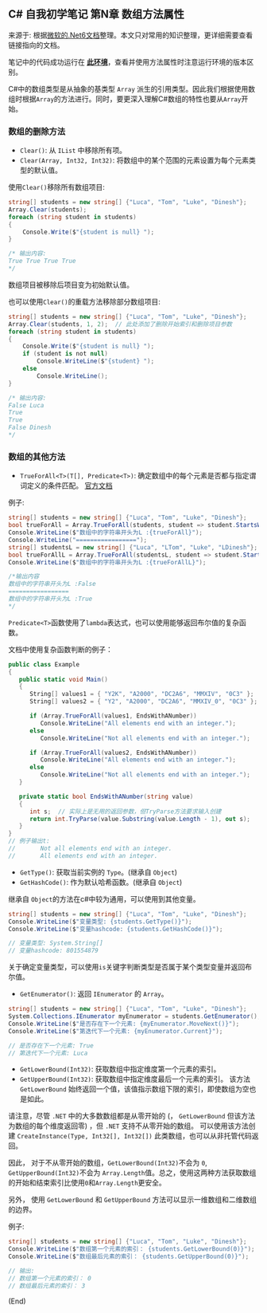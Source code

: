 ## C# 自我初学笔记 第N章  数组方法属性

来源于: 根据[微软的.Net6文档](https://learn.microsoft.com/zh-cn/dotnet/api/system.array?view=net-6.0)整理。本文只对常用的知识整理，更详细需要查看链接指向的文档。

笔记中的代码成功运行在 [**此环境**](csharp笔记-000案例代码环境.md)，查看并使用方法属性时注意运行环境的版本区别。

C#中的数组类型是从抽象的基类型 `Array` 派生的引用类型。因此我们根据使用数组时根据`Array`的方法进行。同时，要更深入理解C#数组的特性也要从`Array`开始。


###  数组的删除方法

- `Clear()`: 从 `IList` 中移除所有项。
- `Clear(Array, Int32, Int32)`: 将数组中的某个范围的元素设置为每个元素类型的默认值。

使用`Clear()`移除所有数组项目:
```c#
string[] students = new string[] {"Luca", "Tom", "Luke", "Dinesh"};
Array.Clear(students);
foreach (string student in students)
{
    Console.Write($"{student is null} ");
}

/* 输出内容:
True True True True
*/
```
数组项目被移除后项目变为初始默认值。

也可以使用`Clear()`的重载方法移除部分数组项目:
```c#
string[] students = new string[] {"Luca", "Tom", "Luke", "Dinesh"};
Array.Clear(students, 1, 2);  // 此处添加了删除开始索引和删除项目参数
foreach (string student in students)
{
    Console.Write($"{student is null} ");
    if (student is not null)
        Console.WriteLine($"{student} ");
    else
        Console.WriteLine();
}

/* 输出内容:
False Luca 
True 
True 
False Dinesh 
*/
```

### 数组的其他方法

- `TrueForAll<T>(T[], Predicate<T>)`: 确定数组中的每个元素是否都与指定谓词定义的条件匹配。
[官方文档](https://learn.microsoft.com/zh-cn/dotnet/api/system.array.trueforall?view=net-6.0#system-array-trueforall-1(-0()-system-predicate((-0))))

例子:
```c#
string[] students = new string[] {"Luca", "Tom", "Luke", "Dinesh"};
bool trueForAll = Array.TrueForAll(students, student => student.StartsWith('L'));
Console.WriteLine($"数组中的字符串开头为L :{trueForAll}");
Console.WriteLine("=================");
string[] studentsL = new string[] {"Luca", "LTom", "Luke", "LDinesh"};
bool trueForAllL = Array.TrueForAll(studentsL, student => student.StartsWith('L'));
Console.WriteLine($"数组中的字符串开头为L :{trueForAllL}");

/*输出内容
数组中的字符串开头为L :False
=================
数组中的字符串开头为L :True
*/
```
`Predicate<T>`函数使用了`lambda`表达式，也可以使用能够返回布尔值的复杂函数。

文档中使用复杂函数判断的例子：
```c#
public class Example
{
   public static void Main()
   {
      String[] values1 = { "Y2K", "A2000", "DC2A6", "MMXIV", "0C3" };
      String[] values2 = { "Y2", "A2000", "DC2A6", "MMXIV_0", "0C3" };

      if (Array.TrueForAll(values1, EndsWithANumber))
         Console.WriteLine("All elements end with an integer.");
      else
         Console.WriteLine("Not all elements end with an integer.");

      if (Array.TrueForAll(values2, EndsWithANumber))
         Console.WriteLine("All elements end with an integer.");
      else
         Console.WriteLine("Not all elements end with an integer.");
   }

   private static bool EndsWithANumber(string value)
   {
      int s;  // 实际上是无用的返回参数，但TryParse方法要求输入创建
      return int.TryParse(value.Substring(value.Length - 1), out s);
   }
}
// 例子输出t:
//       Not all elements end with an integer.
//       All elements end with an integer.
```

- `GetType()`: 获取当前实例的 `Type`。(继承自 `Object`)
- `GetHashCode()`: 作为默认哈希函数。(继承自 `Object`)

继承自 `Object`的方法在c#中较为通用，可以使用到其他变量。
```c#
string[] students = new string[] {"Luca", "Tom", "Luke", "Dinesh"};
Console.WriteLine($"变量类型: {students.GetType()}");
Console.WriteLine($"变量hashcode: {students.GetHashCode()}");

// 变量类型: System.String[]
// 变量hashcode: 801554879
```
关于确定变量类型，可以使用`is`关键字判断类型是否属于某个类型变量并返回布尔值。

- `GetEnumerator()`: 返回 `IEnumerator` 的 `Array`。
```c#
string[] students = new string[] {"Luca", "Tom", "Luke", "Dinesh"};
System.Collections.IEnumerator myEnumerator = students.GetEnumerator();
Console.WriteLine($"是否存在下一个元素: {myEnumerator.MoveNext()}");
Console.WriteLine($"第迭代下一个元素: {myEnumerator.Current}");

// 是否存在下一个元素: True
// 第迭代下一个元素: Luca
```

- `GetLowerBound(Int32)`: 获取数组中指定维度第一个元素的索引。
- `GetUpperBound(Int32)`: 获取数组中指定维度最后一个元素的索引。
该方法 `GetLowerBound` 始终返回一个值，该值指示数组下限的索引，即使数组为空也是如此。

请注意，尽管 `.NET` 中的大多数数组都是从零开始的 (， `GetLowerBound` 但该方法为数组的每个维度返回零) ，但 `.NET` 支持不从零开始的数组。 可以使用该方法创建 `CreateInstance(Type, Int32[], Int32[])` 此类数组，也可以从非托管代码返回。

因此， 对于不从零开始的数组，`GetLowerBound(Int32)`不会为 `0`, `GetUpperBound(Int32)`不会为 `Array.Length`值。总之，使用这两种方法获取数组的开始和结束索引比使用`0`和`Array.Length`更安全。

另外， 使用 `GetLowerBound` 和 `GetUpperBound` 方法可以显示一维数组和二维数组的边界。

例子:
```c#
string[] students = new string[] {"Luca", "Tom", "Luke", "Dinesh"};
Console.WriteLine($"数组第一个元素的索引： {students.GetLowerBound(0)}");  //参数：数组的维度
Console.WriteLine($"数组最后元素的索引： {students.GetUpperBound(0)}");

// 输出:
// 数组第一个元素的索引： 0
// 数组最后元素的索引： 3

```


(End)

